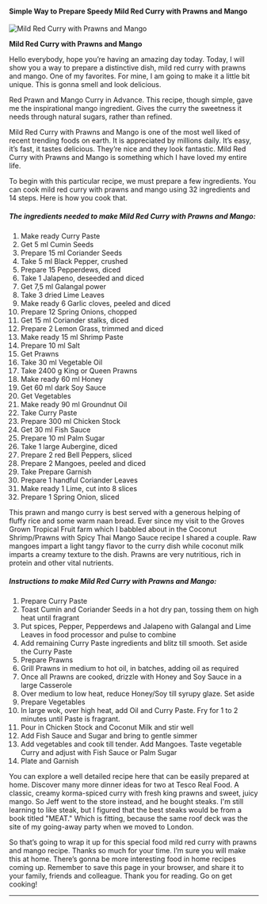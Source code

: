             

#### Simple Way to Prepare Speedy Mild Red Curry with Prawns and Mango

![Mild Red Curry with Prawns and Mango](https://img-global.cpcdn.com/recipes/716d0541205d1d33/751x532cq70/mild-red-curry-with-prawns-and-mango-recipe-main-photo.jpg)

**Mild Red Curry with Prawns and Mango**

Hello everybody, hope you’re having an amazing day today. Today, I will show you a way to prepare a distinctive dish, mild red curry with prawns and mango. One of my favorites. For mine, I am going to make it a little bit unique. This is gonna smell and look delicious.

Red Prawn and Mango Curry in Advance. This recipe, though simple, gave me the inspirational mango ingredient. Gives the curry the sweetness it needs through natural sugars, rather than refined.

Mild Red Curry with Prawns and Mango is one of the most well liked of recent trending foods on earth. It is appreciated by millions daily. It’s easy, it’s fast, it tastes delicious. They’re nice and they look fantastic. Mild Red Curry with Prawns and Mango is something which I have loved my entire life.

To begin with this particular recipe, we must prepare a few ingredients. You can cook mild red curry with prawns and mango using 32 ingredients and 14 steps. Here is how you cook that.

##### The ingredients needed to make Mild Red Curry with Prawns and Mango:

1.  Make ready Curry Paste
2.  Get 5 ml Cumin Seeds
3.  Prepare 15 ml Coriander Seeds
4.  Take 5 ml Black Pepper, crushed
5.  Prepare 15 Pepperdews, diced
6.  Take 1 Jalapeno, deseeded and diced
7.  Get 7,5 ml Galangal power
8.  Take 3 dried Lime Leaves
9.  Make ready 6 Garlic cloves, peeled and diced
10.  Prepare 12 Spring Onions, chopped
11.  Get 15 ml Coriander stalks, diced
12.  Prepare 2 Lemon Grass, trimmed and diced
13.  Make ready 15 ml Shrimp Paste
14.  Prepare 10 ml Salt
15.  Get Prawns
16.  Take 30 ml Vegetable Oil
17.  Take 2400 g King or Queen Prawns
18.  Make ready 60 ml Honey
19.  Get 60 ml dark Soy Sauce
20.  Get Vegetables
21.  Make ready 90 ml Groundnut Oil
22.  Take Curry Paste
23.  Prepare 300 ml Chicken Stock
24.  Get 30 ml Fish Sauce
25.  Prepare 10 ml Palm Sugar
26.  Take 1 large Aubergine, diced
27.  Prepare 2 red Bell Peppers, sliced
28.  Prepare 2 Mangoes, peeled and diced
29.  Take Prepare Garnish
30.  Prepare 1 handful Coriander Leaves
31.  Make ready 1 Lime, cut into 8 slices
32.  Prepare 1 Spring Onion, sliced

This prawn and mango curry is best served with a generous helping of fluffy rice and some warm naan bread. Ever since my visit to the Groves Grown Tropical Fruit farm which I babbled about in the Coconut Shrimp/Prawns with Spicy Thai Mango Sauce recipe I shared a couple. Raw mangoes impart a light tangy flavor to the curry dish while coconut milk imparts a creamy texture to the dish. Prawns are very nutritious, rich in protein and other vital nutrients.

##### Instructions to make Mild Red Curry with Prawns and Mango:

1.  Prepare Curry Paste
2.  Toast Cumin and Coriander Seeds in a hot dry pan, tossing them on high heat until fragrant
3.  Put spices, Pepper, Pepperdews and Jalapeno with Galangal and Lime Leaves in food processor and pulse to combine
4.  Add remaining Curry Paste ingredients and blitz till smooth. Set aside the Curry Paste
5.  Prepare Prawns
6.  Grill Prawns in medium to hot oil, in batches, adding oil as required
7.  Once all Prawns are cooked, drizzle with Honey and Soy Sauce in a large Casserole
8.  Over medium to low heat, reduce Honey/Soy till syrupy glaze. Set aside
9.  Prepare Vegetables
10.  In large wok, over high heat, add Oil and Curry Paste. Fry for 1 to 2 minutes until Paste is fragrant.
11.  Pour in Chicken Stock and Coconut Milk and stir well
12.  Add Fish Sauce and Sugar and bring to gentle simmer
13.  Add vegetables and cook till tender. Add Mangoes. Taste vegetable Curry and adjust with Fish Sauce or Palm Sugar
14.  Plate and Garnish

You can explore a well detailed recipe here that can be easily prepared at home. Discover many more dinner ideas for two at Tesco Real Food. A classic, creamy korma-spiced curry with fresh king prawns and sweet, juicy mango. So Jeff went to the store instead, and he bought steaks. I'm still learning to like steak, but I figured that the best steaks would be from a book titled "MEAT." Which is fitting, because the same roof deck was the site of my going-away party when we moved to London.

So that’s going to wrap it up for this special food mild red curry with prawns and mango recipe. Thanks so much for your time. I’m sure you will make this at home. There’s gonna be more interesting food in home recipes coming up. Remember to save this page in your browser, and share it to your family, friends and colleague. Thank you for reading. Go on get cooking!

* * *